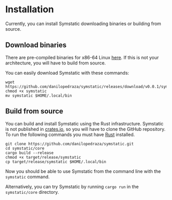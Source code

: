 # Installation

Currently, you can install Symstatic downloading binaries or building from source.

## Download binaries

There are pre-compiled binaries for x86-64 Linux [here](https://github.com/danilopedraza/symstatic/releases/download/v0.0.1/symstatic). If this is not your architecture, you will have to build from source.

You can easily download Symstatic with these commands:

```
wget https://github.com/danilopedraza/symstatic/releases/download/v0.0.1/symstatic
chmod +x symstatic
mv symstatic $HOME/.local/bin
```

## Build from source

You can build and install Symstatic using the Rust infrastructure. Symstatic is not published in [crates.io](https://crates.io/), so you will have to clone the GitHub repository. To run the following commands you must have [Rust](https://www.rust-lang.org/learn/get-started) installed.

```
git clone https://github.com/danilopedraza/symstatic.git
cd symstatic/core
cargo build --release
chmod +x target/release/symstatic
cp target/release/symstatic $HOME/.local/bin
```

Now you should be able to use Symstatic from the command line with the `symstatic` command.

Alternatively, you can try Symstatic by running `cargo run` in the `symstatic/core` directory.
